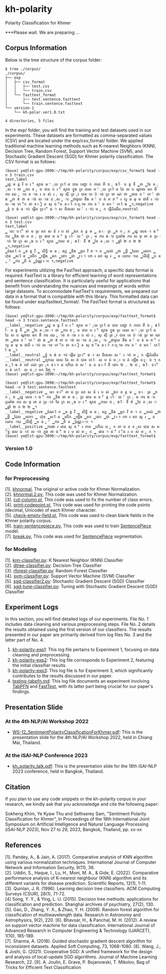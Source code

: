 # kh-polarity
Polarity Classification for Khmer

***Please wait. We are preparing ...  

## Corpus Information

Below is the tree structure of the corpus folder:  

```
$ tree ./corpus/
./corpus/
├── exp
│   ├── csv_format
│   │   ├── test.csv
│   │   └── train.csv
│   └── fasttext_format
│       ├── test.sentence.fasttext
│       └── train.sentence.fasttext
└── version-1
    └── kh-polar.ver1.0.txt

4 directories, 5 files
```

In the exp/ folder, you will find the training and test datasets used in our experiments. These datasets are formatted as comma-separated values (CSV) and are located under the exp/csv_format/ folder. We applied traditional machine learning methods such as K-nearest Neighbors (KNN), Decision Tree, Random Forest, Support Vector Machine (SVM), and Stochastic Gradient Descent (SGD) for Khmer polarity classification. The CSV format is as follows:   

```
(base) ye@lst-gpu-3090:~/tmp/kh-polarity/corpus/exp/csv_format$ head -n 3 train.csv
text,label
▁រដ្ឋ ម ន្ត រី ប រ ិ ស្ថាន អ ៊ ុយ ក្រ ែន បាន បញ្ជា ក់ កាល ពី ថ ្ ង ៃ ច ន្ទ ទី ▁៣ ▁ខែ ត ុល ា ថា ▁ការ ខ ូ ច ខាត ប រ ិ ស្ថាន ក្នុង ប្រ ទេស អ ៊ ុយ ក្រ ែន ដែ ល ប ណ្តាល មក ពី ការ ឈ ្ល ាន ព ាន រ ប ស់ រ ុ ស្ ស៊ី ត្រ ូវ បាន គេ ប៉ ាន់ ប្រ មា ណ ថា ▁មាន ទ ំ ហ ំ ជា ង ▁៣ ៥ ៣ ព ាន់ ល ាន ដ ុល ្ល ារ ▁ជាមួយ នឹង ត ំ ប ន់ អ ភ ិ រ ក្ស ធ ម្ ម ជាតិ រ ាប់ ល ាន ហ ិក តា ទ ៀ ត ស្ ថ ិត ន ៅ ក ្រោម ការ គ ំ រា មក ំ ហ ែង ▁។,negative
▁ខ្ញុំ ច ង់ ច ាប់ ផ្តើម ប្រ ើ ផ ា ស ពិសេស ស ំ រ ាប់ អ ្ន ក ធ្វើដំណើរ,neutral
```

```
(base) ye@lst-gpu-3090:~/tmp/kh-polarity/corpus/exp/csv_format$ head -n 3 test.csv
text,label
▁ នេះ ប ើ តា ម ប្រ សា ស ន៍ រ ប ស់ ▁ឯក ឧ ត្ត ម ▁ ន េ ត្រ ▁ភ ក ្ត រា ▁រដ្ឋ លេខ ា ធ ិ ការ ▁និង ជា អ ន ុ ប្រ ធាន អ ច ិ ន្ត រ ៃ យ ៍ ក្រ ុ ម ការ ង ារ ប្រឆាំង ការ ស ម្ អា ត ប្រ ាក់ នៃ ក្រ ស ួង ប រ ិ ស្ថាន ▁កាល ថ ្ ង ៃ ទី ៥ ▁ខែ ត ុល ា ▁ឆ្នាំ ២ ០ ២ ២ ▁។,negative
▁ចំណ ែក ▁ម ន្ត រី ▁ សិទ្ធិ ម ន ុ ស្ស ▁និង ▁អ្នក វិ ភ ា គ ▁យល់ ▁ថា ▁អ្វី ▁ដែល ▁លោក ▁ ហ៊ុន ▁ស ែន ▁លើក ▁ឡើង ▁មក ▁នោះ ▁ជា ▁វ ោ ហា រ សា ស្ត រ ▁ ន យោប ាយ ▁ដើម្បី ▁ប ន ្ល ំ ▁ការ ▁ពិ ត ▁ប៉ុណ្ណ ោះ ។,negative
```

For experiments utilizing the FastText approach, a specific data format is required. FastText is a library for efficient learning of word representations and sentence classification. It is particularly useful for applications that benefit from understanding the nuances and meanings of words within large datasets. To accommodate FastText's requirements, we prepared our data in a format that is compatible with this library. This formatted data can be found under exp/fasttext_format/. The FastText format is structured as follows:  

```
(base) ye@lst-gpu-3090:~/tmp/kh-polarity/corpus/exp/fasttext_format$ head -n 3 train.sentence.fasttext
__label__negative ▁រដ្ឋ ម ន្ត រី ប រ ិ ស្ថាន អ ៊ ុយ ក្រ ែន បាន បញ្ជា ក់ កាល ពី ថ ្ ង ៃ ច ន្ទ ទី ▁៣ ▁ខែ ត ុល ា ថា ▁ការ ខ ូ ច ខាត ប រ ិ ស្ថាន ក្នុង ប្រ ទេស អ ៊ ុយ ក្រ ែន ដែ ល ប ណ្តាល មក ពី ការ ឈ ្ល ាន ព ាន រ ប ស់ រ ុ ស្ ស៊ី ត្រ ូវ បាន គេ ប៉ ាន់ ប្រ មា ណ ថា ▁មាន ទ ំ ហ ំ ជា ង ▁៣ ៥ ៣ ព ាន់ ល ាន ដ ុល ្ល ារ ▁ជាមួយ នឹង ត ំ ប ន់ អ ភ ិ រ ក្ស ធ ម្ ម ជាតិ រ ាប់ ល ាន ហ ិក តា ទ ៀ ត ស្ ថ ិត ន ៅ ក ្រោម ការ គ ំ រា មក ំ ហ ែង ▁។
__label__neutral ▁ខ្ញុំ ច ង់ ច ាប់ ផ្តើម ប្រ ើ ផ ា ស ពិសេស ស ំ រ ាប់ អ ្ន ក ធ្វើដំណើរ
__label__neutral ▁ក្រោយ ពេល ដែ ល វា បាន ហ ែ ល ប ត់ ច ុះ ប ត់ ឡើង គ ្រ ប់ ៗ ក ន ្ល ែង វា ទៅ ដល់ ស្រ ុក ខ ោ ន ហើយ វា ស ំ ច ត ន ៅ ទី នោះ ២ . ២ ថ ្ ង ៃ ទ ើ ប វា ហ ែ ល ច ុះ មក វិញ ។
(base) ye@lst-gpu-3090:~/tmp/kh-polarity/corpus/exp/fasttext_format$
```

```
(base) ye@lst-gpu-3090:~/tmp/kh-polarity/corpus/exp/fasttext_format$ head -n 3 test.sentence.fasttext
__label__negative ▁ នេះ ប ើ តា ម ប្រ សា ស ន៍ រ ប ស់ ▁ឯក ឧ ត្ត ម ▁ ន េ ត្រ ▁ភ ក ្ត រា ▁រដ្ឋ លេខ ា ធ ិ ការ ▁និង ជា អ ន ុ ប្រ ធាន អ ច ិ ន្ត រ ៃ យ ៍ ក្រ ុ ម ការ ង ារ ប្រឆាំង ការ ស ម្ អា ត ប្រ ាក់ នៃ ក្រ ស ួង ប រ ិ ស្ថាន ▁កាល ថ ្ ង ៃ ទី ៥ ▁ខែ ត ុល ា ▁ឆ្នាំ ២ ០ ២ ២ ▁។
__label__negative ▁ចំណ ែក ▁ម ន្ត រី ▁ សិទ្ធិ ម ន ុ ស្ស ▁និង ▁អ្នក វិ ភ ា គ ▁យល់ ▁ថា ▁អ្វី ▁ដែល ▁លោក ▁ ហ៊ុន ▁ស ែន ▁លើក ▁ឡើង ▁មក ▁នោះ ▁ជា ▁វ ោ ហា រ សា ស្ត រ ▁ ន យោប ាយ ▁ដើម្បី ▁ប ន ្ល ំ ▁ការ ▁ពិ ត ▁ប៉ុណ្ណ ោះ ។
__label__positive ▁ការងា រ មាន ស្ ថ ិ រ ភាព ▁ហើយ អ ្ន ក អា ច ទ ទ ួល បាន ស ម ិទ្ធ ផល ជ ាក់ ល ាក់ ក្នុង អា ជ ី ព រ ប ស់ អ ្ន ក ▁ ធាន ា ជ ី វ ិត រ ប ស់ អ ្ន ក ។
(base) ye@lst-gpu-3090:~/tmp/kh-polarity/corpus/exp/fasttext_format$
```

### Version 1.0

## Code Information

### for Preprocessing

[1]. [khnormal](https://github.com/sillsdev/khmer-character-specification/blob/master/python/scripts/khnormal), The original or active code for Khmer Normalization.    
[2]. [khnormal.2.py](https://github.com/ye-kyaw-thu/kh-polarity/blob/main/code/khnormal.2.py), This code was used for Khmer Normalization.    
[3]. [cut-column.pl](https://github.com/ye-kyaw-thu/kh-polarity/blob/main/code/cut-column.pl), This code was used to fix the number of class errors.    
[4]. [print-codepoint.pl](https://github.com/ye-kyaw-thu/kh-polarity/blob/main/code/print-codepoint.pl), This code was used for printing the code points (decimal, Unicode) of each Khmer character.  
[5]. [check-empty-field.pl](https://github.com/ye-kyaw-thu/kh-polarity/blob/main/code/check-empty-field.pl), This code was used to clean blank fields in the Khmer polarity corpus.  
[6]. [train-sentencepiece.py](https://github.com/ye-kyaw-thu/kh-polarity/blob/main/code/train-sentencepiece.py), This code was used to train [SentencePiece](https://github.com/google/sentencepiece) model.  
[7]. [break.py](https://github.com/ye-kyaw-thu/kh-polarity/blob/main/code/break.py), This code was used for [SentencePiece](https://github.com/google/sentencepiece) segmentation.   

### for Modeling

[1]. [knn-classifier.py](https://github.com/ye-kyaw-thu/kh-polarity/blob/main/code/knn-classifier.py): K Nearest Neighbor (KNN) Classifier  
[2]. [dtree-classifier.py](https://github.com/ye-kyaw-thu/kh-polarity/blob/main/code/dtree-classifier.py): Decision-Tree Classifier  
[3]. [rforest-classifier.py](https://github.com/ye-kyaw-thu/kh-polarity/blob/main/code/rforest-classifier.py): Random-Forest Classifier  
[4]. [svm-classifier.py](https://github.com/ye-kyaw-thu/kh-polarity/blob/main/code/svm-classifier.py): Support Vector Machine (SVM) Classifier  
[5]. [sgd-classifier2.py](https://github.com/ye-kyaw-thu/kh-polarity/blob/main/code/sgd-classifier2.py): Stochastic Gradient Descent (SGD) Classifier   
[6]. [sgd-tune-classifier.py](https://github.com/ye-kyaw-thu/kh-polarity/blob/main/code/sgd-tune-classifier.py): Tuning with Stochastic Gradient Descent (SGD) Classifier    

## Experiment Logs

In this section, you will find detailed logs of our experiments. File No. 1 includes data cleaning and various preprocessing steps. File No. 2 details the results obtained using the first version of our classifiers. The results presented in our paper are primarily derived from log files No. 3 and the latter part of No. 4.

1. [kh-polarity-exp1](https://github.com/ye-kyaw-thu/error-overflow/blob/master/kh-polarity-exp1.md): This log file pertains to Experiment 1, focusing on data cleaning and preprocessing.
2. [kh-polarity-exp2](https://github.com/ye-kyaw-thu/error-overflow/blob/master/kh-polarity-exp2.md): This log file corresponds to Experiment 2, featuring the initial classifier results.
3. [kh-polarity-exp3](https://github.com/ye-kyaw-thu/error-overflow/blob/master/kh-polarity-exp3.md): This log file is for Experiment 3, which significantly contributes to the results discussed in our paper.
4. [testing-tabpfn.md](https://github.com/ye-kyaw-thu/error-overflow/blob/master/testing-tabpfn.md): This log file documents an experiment involving [TabPFN](https://github.com/automl/TabPFN) and [FastText](https://fasttext.cc/), with its latter part being crucial for our paper's findings.

## Presentation Slide

### At the 4th NLP/AI Workshop 2022

- [WS-12_SentimentPolarityClassificationForKhmer.pdf](https://github.com/ye-kyaw-thu/kh-polarity/blob/main/slides/NLP_AI_workshop_2022/WS-12_SentimentPolarityClassificationForKhmer.pdf): This is the presentation slide for the 4th NLP/AI Workshop 2022, held in Chiang Mai, Thailand.    
  
### At the iSAI-NLP Conference 2023

- [kh_polarity_talk.pdf](https://github.com/ye-kyaw-thu/kh-polarity/blob/main/slides/iSAI-NLP2023_conference/kh_polarity_talk.pdf): This is the presentation slide for the 18th iSAI-NLP 2023 conference, held in Bangkok, Thailand.    

## Citation

If you plan to use any code snippets or the kh-polarity corpus in your research, we kindly ask that you acknowledge and cite the following paper:   

Sokheng Khim, Ye Kyaw Thu and Sethserey Sam, "Sentiment Polarity Classification for Khmer", In Proceedings of the 18th International Joint Symposium on Artificial Intelligence and Natural Language Processing (iSAI-NLP 2023), Nov 27 to 29, 2023, Bangkok, Thailand, pp. xx-xx  

## References

[1]. Pandey, A., & Jain, A. (2017). Comparative analysis of KNN algorithm using various normalization techniques. International Journal of Computer Network and Information Security, 9(11), 36.  
[2]. Uddin, S., Haque, I., Lu, H., Moni, M. A., & Gide, E. (2022). Comparative performance analysis of K-nearest neighbour (KNN) algorithm and its different variants for disease prediction. Scientific Reports, 12(1), 1-11.  
[3]. Quinlan, J. R. (1996). Learning decision tree classifiers. ACM Computing Surveys (CSUR), 28(1), 71-72.  
[4] Song, Y. Y., & Ying, L. U. (2015). Decision tree methods: applications for classification and prediction. Shanghai archives of psychiatry, 27(2), 130.   
[5]. Gao, D., Zhang, Y. X., & Zhao, Y. H. (2009). Random forest algorithm for classification of multiwavelength data. Research in Astronomy and Astrophysics, 9(2), 220. 
[6]. Bhavsar, H., & Panchal, M. H. (2012). A review on support vector machine for data classification. International Journal of Advanced Research in Computer Engineering & Technology (IJARCET), 1(10), 185-189.  
[7]. Sharma, A. (2018). Guided stochastic gradient descent algorithm for inconsistent datasets. Applied Soft Computing, 73, 1068-1080.
[8]. Wang, J., & Joshi, G. (2021). Cooperative SGD: A unified framework for the design and analysis of local-update SGD algorithms. Journal of Machine Learning Research, 22.
[9]. A. Joulin, E. Grave, P. Bojanowski, T. Mikolov, Bag of Tricks for Efficient Text Classification
